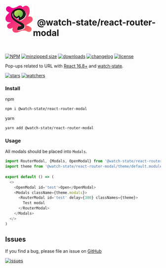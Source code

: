 <a href="https://www.npmjs.com/package/watch-state">
  <img src="https://raw.githubusercontent.com/d8corp/watch-state/v3.3.3/img/logo.svg" align="left" width="90" height="90" alt="Watch-State logo by Mikhail Lysikov">
</a>

# &nbsp; @watch-state/react-router-modal

&nbsp;

[![NPM](https://img.shields.io/npm/v/@watch-state/react-router-modal.svg)](https://www.npmjs.com/package/@watch-state/react-router-modal)
[![minzipped size](https://img.shields.io/bundlephobia/minzip/@watch-state/react-router-modal)](https://bundlephobia.com/result?p=@watch-state/react-router-modal)
[![downloads](https://img.shields.io/npm/dm/@watch-state/react-router-modal.svg)](https://www.npmtrends.com/@watch-state/react-router-modal)
[![changelog](https://img.shields.io/badge/Changelog-⋮-brightgreen)](https://changelogs.xyz/@watch-state/react-router-modal)
[![license](https://img.shields.io/npm/l/@watch-state/react-router-modal)](https://github.com/d8corp/watch-state-react-router-modal/blob/main/LICENSE)  

Pop-ups related to URL with [React 16.8+](https://reactjs.org) and [watch-state](https://www.npmjs.com/package/watch-state).

[![stars](https://img.shields.io/github/stars/d8corp/watch-state-react-router-modal?style=social)](https://github.com/d8corp/watch-state-react-router-modal/stargazers)
[![watchers](https://img.shields.io/github/watchers/d8corp/watch-state-react-router-modal?style=social)](https://github.com/d8corp/watch-state-react-router-modal/watchers)

### Install
npm
```bash
npm i @watch-state/react-router-modal
```
yarn
```bash
yarn add @watch-state/react-router-modal
```

### Usage
All modals should be placed into `Modals`.
```typescript jsx
import RouterModal, {Modals, OpenModal} from '@watch-state/react-router-modal'
import theme from '@watch-state/react-router-modal/theme/default.module.scss'

export default () => (
  <>
    <OpenModal id='test'>Open</OpenModal>
    <Modals className={theme.modals}>
      <RouterModal id='test' delay={300} classNames={theme}>
        Test modal
      </RouterModal>
    </Modals>
  </>
)
```

## Issues
If you find a bug, please file an issue on [GitHub](https://github.com/d8corp/watch-state-react-router-modal/issues)

[![issues](https://img.shields.io/github/issues-raw/d8corp/watch-state-react-router-modal)](https://github.com/d8corp/watch-state-react-router-modal/issues)
